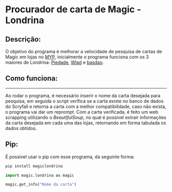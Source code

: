 # Procurador de carta de Magic - Londrina


## Descrição:

O objetivo do programa é melhorar a velocidade de pesquisa de cartas de Magic em lojas no [MYP](https://mypcards.com/magic), inicialmente o programa funciona com os 3 maiores de Londrina: [Piedade](https://mypcards.com/Piedade), [Wlad](https://mypcards.com/Wlad) e [basdao](https://mypcards.com/basdao).

## Como funciona:
*****************************
Ao rodar o programa, é necessário inserir o nome da carta desejada para pesquisa, em seguida o script verifica se a carta existe no banco de dados do Scryfall e retorna a carta com a melhor compatibilidade, caso não exista, o programa vai dar um reprompt. Com a carta verificada, é feito um web scrapping utilizando o *_BeautifulSoup_*, no qual é possível extrair informações da carta desejada em cada uma das lojas, retornando em forma tabulada os dados obtidos.

## Pip:

É possível usar o pip com esse programa, da seguinte forma:
```python 
pip install magiclondrina
```
```python 
import magic.londrina as magic

magic.get_info("Nome da carta")
```
